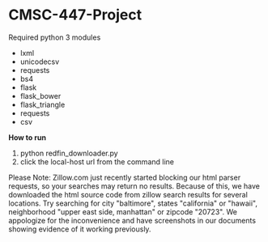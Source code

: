 # CMSC-447-Project


Required python 3 modules
- lxml
- unicodecsv
- requests
- bs4
- flask
- flask_bower
- flask_triangle
- requests
- csv

**How to run**
1.  python redfin_downloader.py
2.  click the local-host url from the command line

Please Note:
Zillow.com just recently started blocking our html parser requests, so your searches may return no results. Because of this, we have downloaded the html source code from zillow search results for several locations. Try searching for city "baltimore", states "california" or "hawaii", neighborhood "upper east side, manhattan" or zipcode "20723". We appologize for the inconvenience and have screenshots in our documents showing evidence of it working previously.
